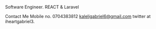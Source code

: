 
Software Engineer. REACT & Laravel



Contact Me
Mobile no. 0704383812
kaleligabriel6@gmail.com
twitter at iheartgabriel3.

 












